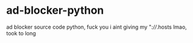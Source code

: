 # ad-blocker-python
ad blocker source code python, fuck you i aint giving my "*://*.hosts lmao, took to long
